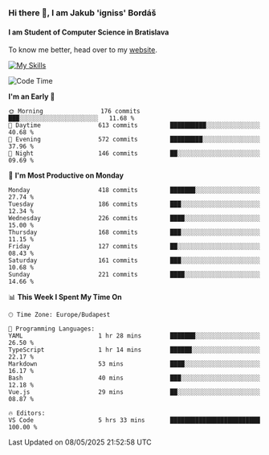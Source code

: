 ### Hi there 👋, I am Jakub 'igniss' Bordáš

#### I am Student of Computer Science in Bratislava
To know me better, head over to my [website](https://bordas.sk).

[![My Skills](https://skillicons.dev/icons?i=js,typescript,html,css,figma,svelte,vue,next,postgresql,nest,express,nodejs)](https://bordas.sk)


<!--START_SECTION:waka-->
![Code Time](http://img.shields.io/badge/Code%20Time-1%2C878%20hrs%2056%20mins-blue)

**I'm an Early 🐤** 

```text
🌞 Morning                176 commits         ███░░░░░░░░░░░░░░░░░░░░░░   11.68 % 
🌆 Daytime                613 commits         ██████████░░░░░░░░░░░░░░░   40.68 % 
🌃 Evening                572 commits         █████████░░░░░░░░░░░░░░░░   37.96 % 
🌙 Night                  146 commits         ██░░░░░░░░░░░░░░░░░░░░░░░   09.69 % 
```
📅 **I'm Most Productive on Monday** 

```text
Monday                   418 commits         ███████░░░░░░░░░░░░░░░░░░   27.74 % 
Tuesday                  186 commits         ███░░░░░░░░░░░░░░░░░░░░░░   12.34 % 
Wednesday                226 commits         ████░░░░░░░░░░░░░░░░░░░░░   15.00 % 
Thursday                 168 commits         ███░░░░░░░░░░░░░░░░░░░░░░   11.15 % 
Friday                   127 commits         ██░░░░░░░░░░░░░░░░░░░░░░░   08.43 % 
Saturday                 161 commits         ███░░░░░░░░░░░░░░░░░░░░░░   10.68 % 
Sunday                   221 commits         ████░░░░░░░░░░░░░░░░░░░░░   14.66 % 
```


📊 **This Week I Spent My Time On** 

```text
🕑︎ Time Zone: Europe/Budapest

💬 Programming Languages: 
YAML                     1 hr 28 mins        ███████░░░░░░░░░░░░░░░░░░   26.50 % 
TypeScript               1 hr 14 mins        ██████░░░░░░░░░░░░░░░░░░░   22.17 % 
Markdown                 53 mins             ████░░░░░░░░░░░░░░░░░░░░░   16.17 % 
Bash                     40 mins             ███░░░░░░░░░░░░░░░░░░░░░░   12.18 % 
Vue.js                   29 mins             ██░░░░░░░░░░░░░░░░░░░░░░░   08.87 % 

🔥 Editors: 
VS Code                  5 hrs 33 mins       █████████████████████████   100.00 % 
```


 Last Updated on 08/05/2025 21:52:58 UTC
<!--END_SECTION:waka-->
